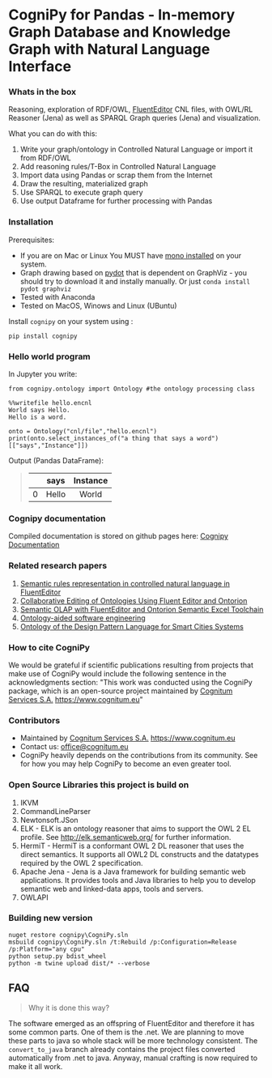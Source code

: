 # CogniPy for Pandas - In-memory Graph Database and Knowledge Graph with Natural Language Interface

### Whats in the box

Reasoning, exploration of RDF/OWL, [FluentEditor](https://www.cognitum.eu/Semantics/FluentEditor/) CNL files, with OWL/RL Reasoner (Jena) as well as SPARQL Graph queries (Jena) and visualization.

What you can do with this:
1. Write your graph/ontology in Controlled Natural Language or import it from RDF/OWL
2. Add reasoning rules/T-Box in Controlled Natural Language
3. Import data using Pandas or scrap them from the Internet
4. Draw the resulting, materialized graph
5. Use SPARQL to execute graph query
6. Use output Dataframe for further processing with Pandas

### Installation
Prerequisites:
+ If you are on Mac or Linux You MUST have [mono installed](https://www.mono-project.com/) on your system.
+ Graph drawing based on [pydot](https://pypi.org/project/pydot/) that is dependent on GraphViz - you should try to download it and instally manually. Or just `conda install pydot graphviz`
+ Tested with Anaconda
+ Tested on MacOS, Winows and Linux (UBuntu)

Install `cognipy` on your system using :
```
pip install cognipy
```

### Hello world program
In Jupyter you write:
```
from cognipy.ontology import Ontology #the ontology processing class
```
```
%%writefile hello.encnl
World says Hello.
Hello is a word.
```
```
onto = Ontology("cnl/file","hello.encnl")
print(onto.select_instances_of("a thing that says a word")[["says","Instance"]])
```
Output (Pandas DataFrame):
>|  | says  | Instance|
>|--|:-----:|:-------:|
>|0 | Hello | World   |



### Cognipy documentation
Compiled documentation is stored on github pages here: [Cognipy Documentation](https://cognitum-octopus.github.io/cognipy/)

### Related research papers

1. [Semantic rules representation in controlled natural language in FluentEditor](https://ieeexplore.ieee.org/document/6577807)
2. [Collaborative Editing of Ontologies Using Fluent Editor and Ontorion](https://link.springer.com/chapter/10.1007/978-3-319-33245-1_5)
3. [Semantic OLAP with FluentEditor and Ontorion Semantic Excel Toolchain](http://www.thinkmind.org/index.php?view=article&articleid=semapro_2015_3_30_30051)
4. [Ontology-aided software engineering](https://www.semanticscholar.org/paper/Ontology-aided-software-engineering-Kaplanski/24100da2431d6f8a3cd9114c7d4a9050fb421d22?p2df)
5. [Ontology of the Design Pattern Language for Smart Cities Systems](https://link.springer.com/chapter/10.1007/978-3-662-53580-6_6)

### How to cite CogniPy
We would be grateful if scientific publications resulting from projects that make use of CogniPy would include the following sentence in the acknowledgments section: "This work was conducted using the CogniPy package, which is an open-source project maintained by [Cognitum Services S.A.](https://www.cognitum.eu) <https://www.cognitum.eu>"

### Contributors
* Maintained by [Cognitum Services S.A.](https://www.cognitum.eu) <https://www.cognitum.eu>
* Contact us: <office@cognitum.eu>
* CogniPy heavily depends on the contributions from its community. See  for how you may help CogniPy to become an even greater tool.

### Open Source Libraries this project is build on
1. IKVM
2. CommandLineParser
3. Newtonsoft.JSon
4. ELK - ELK is an ontology reasoner that aims to support the OWL 2 EL profile. See http://elk.semanticweb.org/ for further information.
5. HermiT - HermiT is a conformant OWL 2 DL reasoner that uses the direct semantics. It
supports all OWL2 DL constructs and the datatypes required by the OWL 2 specification.   
6. Apache Jena -   Jena is a Java framework for building semantic web applications. It provides  tools and Java libraries to help you to develop semantic web and linked-data apps, tools and servers. 
7. OWLAPI

### Building new version
```
nuget restore cognipy\CogniPy.sln
msbuild cognipy\CogniPy.sln /t:Rebuild /p:Configuration=Release /p:Platform="any cpu"
python setup.py bdist_wheel
python -m twine upload dist/* --verbose
```


## FAQ
> Why it is done this way?

The software emerged as an offspring of FluentEditor and therefore it has some common parts. One of them is the .net. We are planning to move these parts to java so whole stack will be more technology consistent. The `convert_to_java` branch already contains the project files converted automatically from .net to java. Anyway, manual crafting is now required to make it all work.
